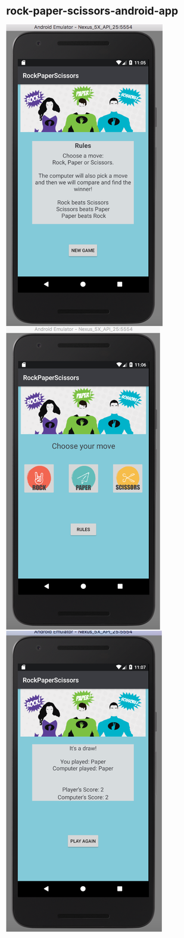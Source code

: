 # rock-paper-scissors-android-app

![Home Screen](https://github.com/hdpuk86/rock-paper-scissors-android/blob/master/rules.png "Home Screen") ![Game Screen](https://github.com/hdpuk86/rock-paper-scissors-android/blob/master/game.png "Game Screen") ![Result Screen](https://github.com/hdpuk86/rock-paper-scissors-android/blob/master/results.png "Results Screen")
